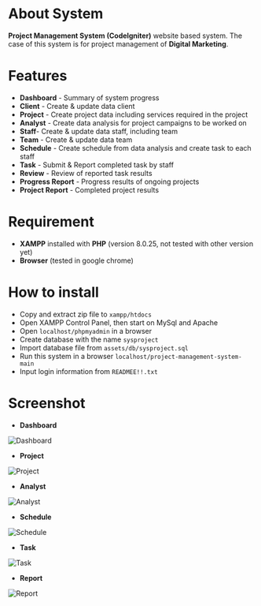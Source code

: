 # About System
**Project Management System (CodeIgniter)** website based system. The case of this system is for project management of **Digital Marketing**.

# Features
- **Dashboard** - Summary of system progress
- **Client** - Create & update data client
- **Project** - Create project data including services required in the project
- **Analyst** - Create data analysis for project campaigns to be worked on
- **Staff**- Create & update data staff, including team
- **Team** - Create & update data team
- **Schedule** - Create schedule from data analysis and create task to each staff
- **Task** - Submit & Report completed task by staff
- **Review** - Review of reported task results
- **Progress Report** - Progress results of ongoing projects
- **Project Report** - Completed project results

# Requirement
- **XAMPP** installed with **PHP** (version 8.0.25, not tested with other version yet)
- **Browser** (tested in google chrome)

# How to install
- Copy and extract zip file to ``xampp/htdocs``
- Open XAMPP Control Panel, then start on MySql and Apache
- Open ``localhost/phpmyadmin`` in a browser
- Create database with the name ``sysproject``
- Import database file from ``assets/db/sysproject.sql``
- Run this system in a browser ``localhost/project-management-system-main``
- Input login information from ``READMEE!!.txt``

# Screenshot
- **Dashboard**
<picture>
    <img src="assets/media/screenshot/1.PNG" alt="Dashboard">
</picture>

- **Project**
<picture>
    <img src="assets/media/screenshot/2.PNG" alt="Project">
</picture>

- **Analyst**
<picture>
    <img src="assets/media/screenshot/3.PNG" alt="Analyst">
</picture>

- **Schedule**
<picture>
    <img src="assets/media/screenshot/4.PNG" alt="Schedule">
</picture>

- **Task**
<picture>
    <img src="assets/media/screenshot/5.PNG" alt="Task">
</picture>

- **Report**
<picture>
    <img src="assets/media/screenshot/6.PNG" alt="Report">
</picture>